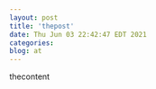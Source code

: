 ```yaml
---
layout: post
title: 'thepost'
date: Thu Jun 03 22:42:47 EDT 2021
categories: 
blog: at
---
```

thecontent